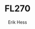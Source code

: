 ---
title: FL270
author: [Erik Hess]
categories: [flying, gallery]
tags: [tiger]
banner: fl270.jpg
caption: 
type: image
---